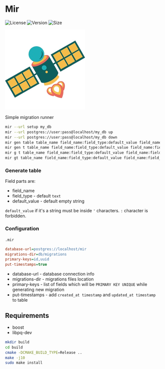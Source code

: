 # Mir

![License](https://img.shields.io/github/license/Eraden/mir.svg?style=flat)
![Version](https://img.shields.io/github/release/Eraden/mir.svg?style=flat)
![Size](https://img.shields.io/github/languages/code-size/Eraden/mir.svg?style=flat)

![mir](https://github.com/Eraden/mir/raw/master/public/mir.jpg)

Simple migration runner

```bash
mir --url setup my_db
mir --url postgres://user:pass@localhost/my_db up
mir --url postgres://user:pass@localhost/my_db down
mir gen table table_name field_name:field_type:default_value field_name:field_type:default_value
mir gen t table_name field_name:field_type:default_value field_name:field_type:default_value
mir g t table_name field_name:field_type:default_value field_name:field_type:default_value
mir gt table_name field_name:field_type:default_value field_name:field_type:default_value
```

### Generate table

Field parts are:

* field_name
* field_type - default `text`
* default_value - default empty string

`default_value` if it's a string must be inside `'` characters. `:` character is forbidden.

### Configuration

`.mir`

```ini
database-url=postgres://localhost/mir
migrations-dir=db/migrations
primary-keys=id,uuid
put-timestamps=true
```

* database-url - database connection info
* migrations-dir - migrations files location
* primary-keys - list of fields which will be `PRIMARY KEY UNIQUE` while generating new migration
* put-timestamps - add `created_at timestamp` and `updated_at timestamp` to table

## Requirements

* boost
* libpq-dev

```bash
mkdir build
cd build
cmake -DCMAKE_BUILD_TYPE=Release ..
make -j10
sudo make install
```
